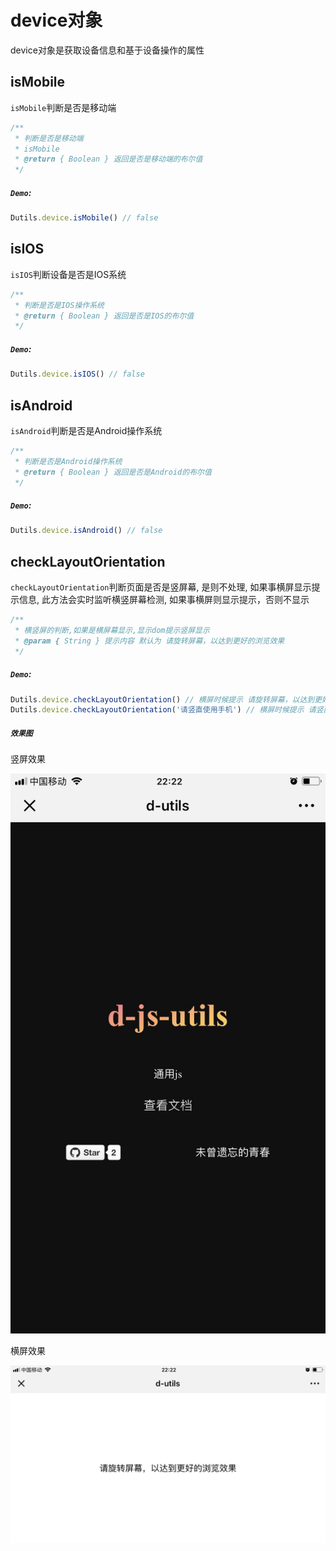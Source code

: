 # device对象
device对象是获取设备信息和基于设备操作的属性

## isMobile
`isMobile`判断是否是移动端
```js
/**
 * 判断是否是移动端
 * isMobile
 * @return { Boolean } 返回是否是移动端的布尔值
 */
```
##### `Demo`:
```js
Dutils.device.isMobile() // false
```

## isIOS
`isIOS`判断设备是否是IOS系统
```js
/**
 * 判断是否是IOS操作系统
 * @return { Boolean } 返回是否是IOS的布尔值
 */
```
##### `Demo`:
```js
Dutils.device.isIOS() // false
```

## isAndroid
`isAndroid`判断是否是Android操作系统
```js
/**
 * 判断是否是Android操作系统
 * @return { Boolean } 返回是否是Android的布尔值
 */
```
##### `Demo`:
```js
Dutils.device.isAndroid() // false
```

## checkLayoutOrientation
`checkLayoutOrientation`判断页面是否是竖屏幕,  是则不处理, 如果事横屏显示提示信息, 此方法会实时监听横竖屏幕检测, 如果事横屏则显示提示，否则不显示
```js
/**
 * 横竖屏的判断,如果是横屏幕显示,显示dom提示竖屏显示
 * @param { String } 提示内容 默认为 请旋转屏幕，以达到更好的浏览效果
 */
```
##### `Demo`:
```js
Dutils.device.checkLayoutOrientation() // 横屏时候提示 请旋转屏幕，以达到更好的浏览效果
Dutils.device.checkLayoutOrientation('请竖直使用手机') // 横屏时候提示 请竖直使用手机
```
##### `效果图`
竖屏效果

![竖屏](./../assets/device/checkLayoutOrientation/checkLayoutOrientation-1.jpeg ':size=320px')

横屏效果

![横屏](./../assets/device/checkLayoutOrientation/checkLayoutOrientation-2.jpeg ':size=540px')